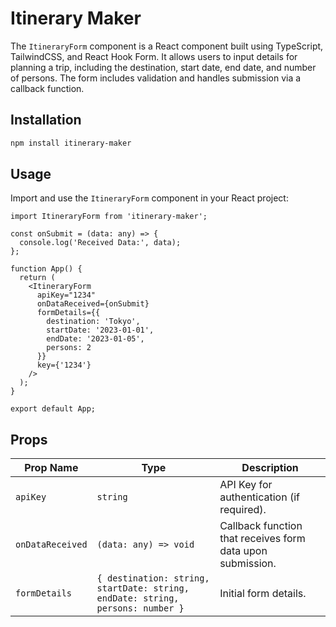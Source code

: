 # Itinerary Maker

The `ItineraryForm` component is a React component built using TypeScript, TailwindCSS, and React Hook Form. It allows users to input details for planning a trip, including the destination, start date, end date, and number of persons. The form includes validation and handles submission via a callback function.

## Installation

```sh
npm install itinerary-maker
```

## Usage

Import and use the `ItineraryForm` component in your React project:

```tsx
import ItineraryForm from 'itinerary-maker';

const onSubmit = (data: any) => {
  console.log('Received Data:', data);
};

function App() {
  return (
    <ItineraryForm
      apiKey="1234"
      onDataReceived={onSubmit}
      formDetails={{
        destination: 'Tokyo',
        startDate: '2023-01-01',
        endDate: '2023-01-05',
        persons: 2
      }}
      key={'1234'}
    />
  );
}

export default App;
```

## Props

| Prop Name       | Type     | Description |
|----------------|----------|-------------|
| `apiKey`       | `string` | API Key for authentication (if required). |
| `onDataReceived` | `(data: any) => void` | Callback function that receives form data upon submission. |
| `formDetails`  | `{ destination: string, startDate: string, endDate: string, persons: number }` | Initial form details. |


